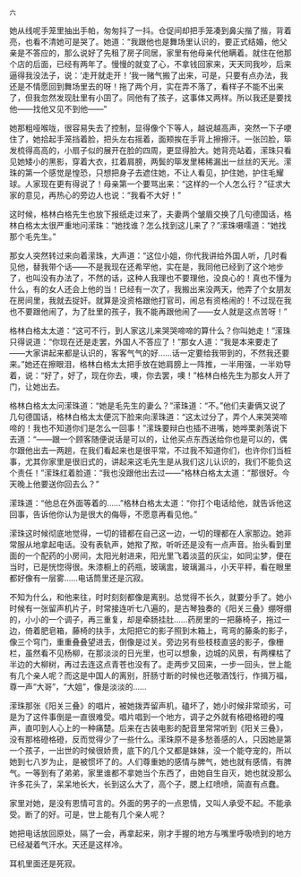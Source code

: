     六 

   她从线呢手笼里抽出手帕，匆匆抖了一抖。仓促间却把手笼凑到鼻尖揩了揩，背着亮，也看不清她可是哭了。她道：“我跟他也是舞场里认识的，要正式结婚，他父亲是不答应的，那么说好了先租了房子同居，家里有他母亲代他瞒着。就住在他那个店的后面，已经有两年了。慢慢的就变了心，不拿钱回家来，天天同我吵，后来逼得我没法子，说：‘走开就走开！’我一赌气搬了出来，可是，只要有点办法，我还是不情愿回到舞场里去的呀！拖了两个月，实在弄不落了，看样子不能不出来了，但我忽然发现肚里有小囝了。同他有了孩子，这事体又两样。所以我还是要找他——找他又见不到他——”

   她那粗哑喉咙，很容易失去了控制，显得像个下等人，越说越高声，突然一下子哽住了，她拾起手笼挡着脸，把头左右摇着，面颊挨在手背上擦擦汗。一张凹脸，筚发梳得高高的，小扇子似的展开在脸的四周，更显得脸大。她背亮站着，潆珠只看见她矮小的黑影，穿着大衣，扛着肩膀，两鬓的筚发里稀稀漏出一丝丝的天光。潆珠的第一个感觉是惶恐，只想把身子去遮住她，不让人看见，护住她，护住毛耀球。人家现在更有得说了！母亲第一个要骂出来：“这样的一个人怎么行？”征求大家的意见，再热心的旁边人也说：“我看不大好！”

   这时候，格林白格先生也放下报纸走过来了，夫妻两个皱眉交换了几句德国话，格林白格太太很严重地问潆珠：“她找谁？怎么找到这儿来了？”潆珠嗫嚅道：“她找那个毛先生。”

   那女人突然转过来向着潆珠，大声道：“这位小姐，你代我讲给外国人听，几时看见他，替我带个话——不是我现在还希罕他，实在是，我同他已经到了这个地步了，也叫没有办法了，不然的话，这种人我理也不要理他，没良心的！真也不懂为什么，有的女人还会上他的当！已经有一次了，我搬出来没两天，他弄了个女朋友在房间里，我就去捉奸。就算是没资格跟他打官司，闹总有资格闹的！不过现在我也不要跟他闹了，为了肚里的孩子，我不能再跟他闹了——女人就是这点苦呀！”

   格林白格太太道：“这可不行，到人家这儿来哭哭啼啼的算什么？你叫她走！”潆珠只得说道：“你现在还是走罢，外国人不答应了！”那女人道：“我是本来要走了——大家讲起来都是认识的，客客气气的好……话一定要给我带到的，不然我还要来。”她还在擦眼泪，格林白格太太把手放在她肩膀上一阵推，一半用强，一半劝导着，说：“好了，好了，现在你去，噢，你去罢，噢！”格林白格先生为那女人开了门，让她出去。

   格林白格太太问潆珠道：“她是毛先生的妻么？”潆珠道：“不。”他们夫妻俩又说了几句德国话，格林白格太太便沉下脸来向潆珠道：“这太过分了，弄个人来哭哭啼啼的！我也不知道你们是怎么一回事！”潆珠要辩白也插不进嘴，她哗栗剥落说下去道：“——跟一个顾客随便说话是可以的，让他买点东西送给你也是可以的，偶尔跟他出去一两趟，在我们看起来也是很平常，不过我不知道你们，也许你们当桩事，尤其你家里是很旧式的，讲起来这毛先生是从我们这儿认识的，我们不能负这个责任！”潆珠红着脸道：“我也没跟他出去过——”格林白格太太道：“那很好。今天晚上他要送你回去么？”

   潆珠道：“他总在外面等着的……”格林白格太太道：“你打个电话给他，就告诉他这回事，告诉他你认为是很大的侮辱，不愿意再看见他。”

   潆珠这时候彻底地觉得，一切的错都在自己这一边，一切的理都在人家那边。她非常服从地拿起电话。没有表轨声，她揿了揿，听听还是没有一点声音。抬头看到里面的一个配药的小房间，太阳光射进来，阳光里飞着淡蓝的灰尘，如同尘梦，便在当时，已是恍惚得很。朱漆橱上的药瓶，玻璃盅，玻璃漏斗，小天平秤，看在眼里都好像有一层雾……电话筒里还是沉寂。

   不知为什么，和他来往，时时刻刻都像是离别。总觉得不长久，就要分手了。她小时候有一张留声机片子，时常接连听七八遍的，是古琴独奏的《阳关三叠》绷呀绷的，小小的一个调子，再三重复，却是牵肠挂肚……药房里的一把藤椅子，拖过一边，倚着肥皂箱，藤椅的扶手，太阳把它的影子照到木箱上，弯弯的藤条的影子，像三个穹门，重重叠叠望进去，倒像是过关。旁边另有些枝枝直竖的影子，像栅栏，虽然看不见杨柳，在那淡淡的日光里，也可以想象，边城的风景，有两棵枯了半边的大柳树，再过去连这点青苍也没有了。走两步又回来，一步一回头，世上能有几个亲人呢？而这是中国人的离别，肝肠寸断的时候也还敬酒饯行，作揖万福，尊一声“大哥”，“大姐”，像是淡淡的……

   潆珠那张《阳关三叠》的唱片，被她拨弄留声机，磕坏了，她小时候非常顽劣，可是为了这件事倒是一直很难受。唱片唱到一个地方，调子之外就有格磴格磴的嘎声，直叩到人心上的一种痛楚。后来在古装电影的配音里常常听到《阳关三叠》，没有那格磴格磴，反而觉得少了一些什么。潆珠原不是多愁善感的人，只因她是第一个孩子，一出世的时候很娇贵，底下的几个又都是妹妹，没一个能夺宠的，所以她到七八岁为止，是被惯坏了的。人们尊重她的感情与脾气，她也就有感情，有脾气。一等到有了弟弟，家里谁都不拿她当个东西了，由她自生自灭，她也就没那么许多花头了，呆呆地长大，长到这么大了，高个子，腮上红喷喷，简直有点蠢。

   家里对她，是没有恩情可言的。外面的男子的一点恩情，又叫人承受不起。不能承受。断了的好。可是，世上能有几个亲人呢？

   她把电话放回原处，隔了一会，再拿起来，刚才手握的地方与嘴里呼吸喷到的地方已经凝着气汗水。天还是这样冷。

   耳机里面还是死寂。

